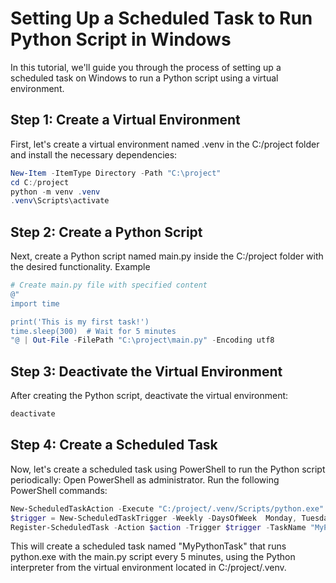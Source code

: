 # Setting Up a Scheduled Task to Run Python Script in Windows
In this tutorial, we'll guide you through the process of setting up a scheduled task on Windows to run a Python script using a virtual environment.

## Step 1: Create a Virtual Environment
First, let's create a virtual environment named .venv in the C:/project folder and install the necessary dependencies:

```powershell
New-Item -ItemType Directory -Path "C:\project"
cd C:/project
python -m venv .venv
.venv\Scripts\activate
```

## Step 2: Create a Python Script
Next, create a Python script named main.py inside the C:/project folder with the desired functionality. Example

```powershell
# Create main.py file with specified content
@"
import time

print('This is my first task!')
time.sleep(300)  # Wait for 5 minutes
"@ | Out-File -FilePath "C:\project\main.py" -Encoding utf8
```


## Step 3: Deactivate the Virtual Environment
After creating the Python script, deactivate the virtual environment:

```powershell
deactivate
```

## Step 4: Create a Scheduled Task
Now, let's create a scheduled task using PowerShell to run the Python script periodically:
Open PowerShell as administrator.
Run the following PowerShell commands:

```powershell
New-ScheduledTaskAction -Execute "C:/project/.venv/Scripts/python.exe" -Argument "C:/project/main.py" -WorkingDirectory "C:/project/"
$trigger = New-ScheduledTaskTrigger -Weekly -DaysOfWeek  Monday, Tuesday, Wednesday, Thursday, Friday -At 10am
Register-ScheduledTask -Action $action -Trigger $trigger -TaskName "MyPythonTask" -Description "Runs python project from Monday to Friday at 10am"
```

This will create a scheduled task named "MyPythonTask" that runs python.exe with the main.py script every 5 minutes, using the Python interpreter from the virtual environment located in C:/project/.venv.